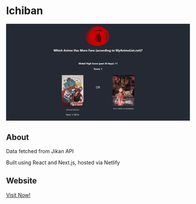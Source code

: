 # Ichiban
![screenshot](preview.png)

## About

Data fetched from Jikan API

Built using React and Next.js, hosted via Netlify

## Website

[Visit Now!](https://ichiban.netlify.app/)
